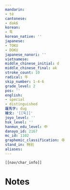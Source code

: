 ```yaml
---
mandarin:
- tè
cantonese:
- dak6
korean:
- 특
korean_native: ''
japanese:
- TOKU
- DOKU
japanese_nanori: ''
vietnamese:
middle_chinese_initial: d
middle_chinese_final: ək
stroke_count: 10
radical: 牛
skip_number: 1-4-6
grade_level: 2
pos: ''
english:
- special
- distinguished
羅馬字: dug
韓文: '[[둑]]'
joyo_level: ''
hsk_level: ''
hanmun_edu_level: 中
danayo_id: 2167
mc_id: 1102
graphemic_classification: 寺
stand_in: 特別
aliases:
---
```

```meta-bind-embed
[[nav/char_info]]
```

# Notes
